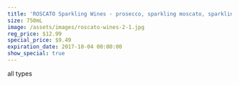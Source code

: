```yaml
---
title: 'ROSCATO Sparkling Wines - prosecco, sparkling moscato, sparkling sweet red'
size: 750mL
image: /assets/images/roscato-wines-2-1.jpg
reg_price: $12.99
special_price: $9.49
expiration_date: 2017-10-04 00:00:00
show_special: true
---
```



all types